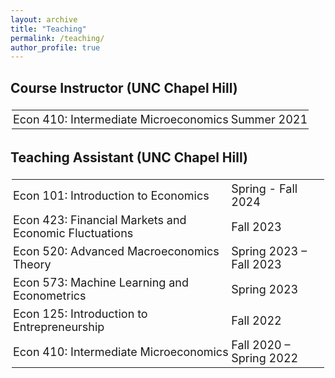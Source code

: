 ```yaml
---
layout: archive
title: "Teaching"
permalink: /teaching/
author_profile: true
---
```


<style>
/* Apply borderless styling and adjust font size */
table {
    font-size: 18px; /* Adjust font size as needed */
    border-collapse: collapse;
    width: 100%;
}
table, th, td {
   border: none;
   padding: 4px 2px; /* Adds space within each cell */
   text-align: left; /* Aligns text to the left */
}
</style>

<h2>Course Instructor (UNC Chapel Hill)</h2>
<table>
  <tr>
    <td>Econ 410: Intermediate Microeconomics</td>
    <td>Summer 2021</td>
  </tr>
</table>

<h2>Teaching Assistant (UNC Chapel Hill)</h2>
<table>
  <tr>
    <td>Econ 101: Introduction to Economics</td>
    <td>Spring - Fall 2024</td>
  </tr>
  <tr>
    <td>Econ 423: Financial Markets and Economic Fluctuations</td>
    <td>Fall 2023</td>
  </tr>
  <tr>
    <td>Econ 520: Advanced Macroeconomics Theory</td>
    <td>Spring 2023 – Fall 2023</td>
  </tr>
  <tr>
    <td>Econ 573: Machine Learning and Econometrics</td>
    <td>Spring 2023</td>
  </tr>
  <tr>
    <td>Econ 125: Introduction to Entrepreneurship</td>
    <td>Fall 2022</td>
  </tr>
  <tr>
    <td>Econ 410: Intermediate Microeconomics</td>
    <td>Fall 2020 – Spring 2022</td>
  </tr>
</table>

